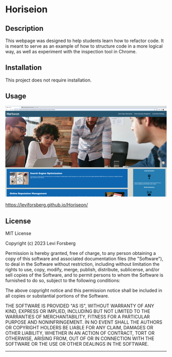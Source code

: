 # Horiseion

## Description

This webpage was designed to help students learn how to refactor code. It is meant to serve as an example of how to structure code in a more logical way, as well as experiment with the inspection tool in Chrome.

## Installation

This project does not require installation.

## Usage

![webpage screenshot](./assets/images/screenshot-2023-08-23.png)

https://leviforsberg.github.io/Horiseon/


## License

MIT License

Copyright (c) 2023 Levi Forsberg

Permission is hereby granted, free of charge, to any person obtaining a copy
of this software and associated documentation files (the "Software"), to deal
in the Software without restriction, including without limitation the rights
to use, copy, modify, merge, publish, distribute, sublicense, and/or sell
copies of the Software, and to permit persons to whom the Software is
furnished to do so, subject to the following conditions:

The above copyright notice and this permission notice shall be included in all
copies or substantial portions of the Software.

THE SOFTWARE IS PROVIDED "AS IS", WITHOUT WARRANTY OF ANY KIND, EXPRESS OR
IMPLIED, INCLUDING BUT NOT LIMITED TO THE WARRANTIES OF MERCHANTABILITY,
FITNESS FOR A PARTICULAR PURPOSE AND NONINFRINGEMENT. IN NO EVENT SHALL THE
AUTHORS OR COPYRIGHT HOLDERS BE LIABLE FOR ANY CLAIM, DAMAGES OR OTHER
LIABILITY, WHETHER IN AN ACTION OF CONTRACT, TORT OR OTHERWISE, ARISING FROM,
OUT OF OR IN CONNECTION WITH THE SOFTWARE OR THE USE OR OTHER DEALINGS IN THE
SOFTWARE.

---
